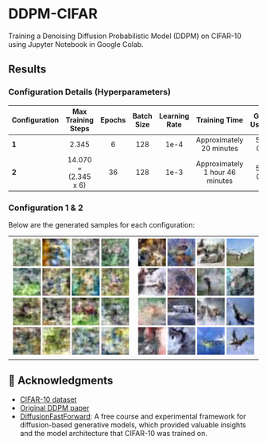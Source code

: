 # DDPM-CIFAR
Training a Denoising Diffusion Probabilistic Model (DDPM) on CIFAR-10 using Jupyter Notebook in Google Colab.

## Results 

### Configuration Details (Hyperparameters)

| Configuration | Max Training Steps| Epochs | Batch Size | Learning Rate | Training Time           | GPU Usage |
|:--------------|:----------:|:-------:|:-----------:|:--------------:|:------------------------:|:----------:|
| **1**        | 2.345 | 6     | 128         | 1e-4           | Approximately 20 minutes | 5.5 GB     |
| **2**        | 14.070 = (2.345 x 6) | 36     | 128         | 1e-3           | Approximately 1 hour 46 minutes | 5.5 GB     |

### Configuration 1 & 2

Below are the generated samples for each configuration:

<table>
  <tr>
    <td>
      <img src="generated_samples/cifar10_16_samples_6_epochs.png" alt="Generated Samples Image 1" width="400"/>
    </td>
    <td>
      <img src="generated_samples/cifar10_16_samples_36epochs.png" alt="Generated Samples Image 2" width="400"/>
    </td>
  </tr>
</table>

## 🙏 Acknowledgments

- [CIFAR-10 dataset](https://www.cs.toronto.edu/~kriz/cifar.html)
- [Original DDPM paper](https://arxiv.org/abs/2006.11239)
- [DiffusionFastForward](https://github.com/mikonvergence/DiffusionFastForward): A free course and experimental framework for diffusion-based generative models, which provided valuable insights and the model architecture that CIFAR-10 was trained on.